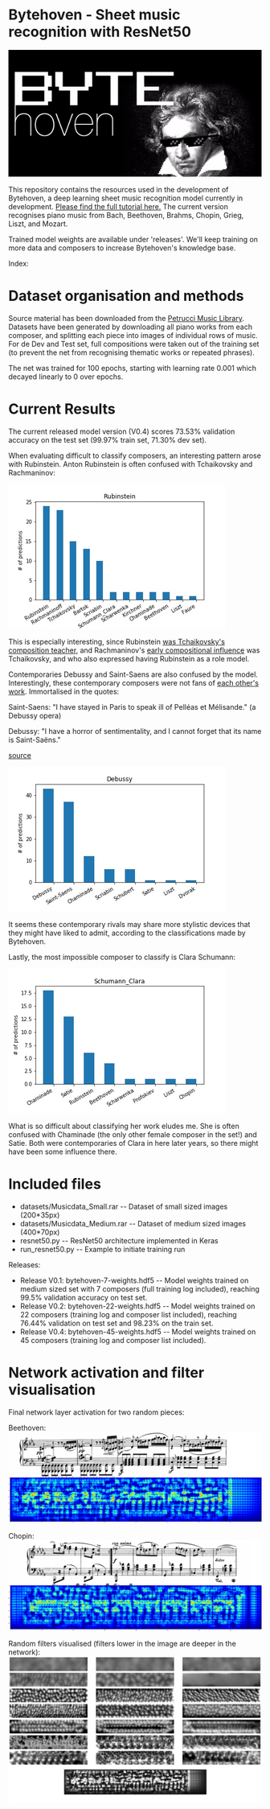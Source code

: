 # Bytehoven - Sheet music recognition with ResNet50

![Byethoven](images/Bytehoven.jpeg)

This repository contains the resources used in the development of Bytehoven, a deep learning sheet music recognition model currently in development. [Please find the full tutorial here.](http://www.paulvangent.com/2017/12/07/deep-learning-music/) The current version recognises piano music from Bach, Beethoven, Brahms, Chopin, Grieg, Liszt, and Mozart.

Trained model weights are available under 'releases'. We'll keep training on more data and composers to increase Bytehoven's knowledge base.

Index:
<index>


# Dataset organisation and methods
Source material has been downloaded from the [Petrucci Music Library](http://imslp.org). Datasets have been generated by downloading all piano works from each composer, 
and splitting each piece into images of individual rows of music. For de Dev and Test set, full compositions were taken out of the training set (to prevent the net from
recognising thematic works or repeated phrases).


The net was trained for 100 epochs, starting with learning rate 0.001 which decayed linearly to 0 over epochs.


# Current Results
The current released model version (V0.4) scores 73.53% validation accuracy on the test set (99.97% train set, 71.30% dev set).

When evaluating difficult to classify composers, an interesting pattern arose with Rubinstein. Anton Rubinstein is often confused with Tchaikovsky and Rachmaninov:

![Rubinstein](images/33cat/hard_composers/Rubinstein.jpg)

This is especially interesting, since Rubinstein [was Tchaikovsky's composition teacher](https://en.wikipedia.org/wiki/Pyotr_Ilyich_Tchaikovsky#Civil_service;_pursuing_music), and Rachmaninov's [early compositional influence](https://en.wikipedia.org/wiki/Sergei_Rachmaninoff#Compositional_style) was Tchaikovsky, and who also expressed having Rubinstein as a role model.

Contemporaries Debussy and Saint-Saens are also confused by the model. Interestingly, these contemporary composers were not fans of [each other's work](https://en.wikipedia.org/wiki/Camille_Saint-Sa%C3%ABns#1900–21:_Last_years). Immortalised in the quotes:

Saint-Saens: "I have stayed in Paris to speak ill of Pelléas et Mélisande." (a Debussy opera)

Debussy: "I have a horror of sentimentality, and I cannot forget that its name is Saint-Saëns."

[source](http://janeheiress.blogspot.nl/2009/08/camille-saint-saens-where-have-you-been.html)

![Debussy](images/33cat/hard_composers/Debussy.jpg)

It seems these contemporary rivals may share more stylistic devices that they might have liked to admit, according to the classifications made by Bytehoven.

Lastly, the most impossible composer to classify is Clara Schumann: 

![Clara Schumann](images/33cat/hard_composers/Schumann_Clara.jpg)

What is so difficult about classifying her work eludes me. She is often confused with Chaminade (the only other female composer in the set!) and Satie. Both were contemporaries of Clara in here later years, so there might have been some influence there.




# Included files

- datasets/Musicdata_Small.rar -- Dataset of small sized images (200*35px)
- datasets/Musicdata_Medium.rar -- Dataset of medium sized images (400*70px)
- resnet50.py -- ResNet50 architecture implemented in Keras
- run_resnet50.py -- Example to initiate training run

Releases:
- Release V0.1: bytehoven-7-weights.hdf5 -- Model weights trained on medium sized set with 7 composers (full training log included), reaching 99.5% validation accuracy on test set.
- Release V0.2: bytehoven-22-weights.hdf5 -- Model weights trained on 22 composers (training log and composer list included), reaching 76.44% validation on test set and 98.23% on the train set.
- Release V0.4: bytehoven-45-weights.hdf5 -- Model weights trained on 45 composers (training log and composer list included).




# Network activation and filter visualisation

Final network layer activation for two random pieces:


Beethoven:
![Beethoven](images/Beethoven_Visualisation.jpg)


Chopin:
![Chopin](images/Chopin_Visualisation.jpg)


Random filters visualised (filters lower in the image are deeper in the network):
![Filters](images/Filters.jpg)